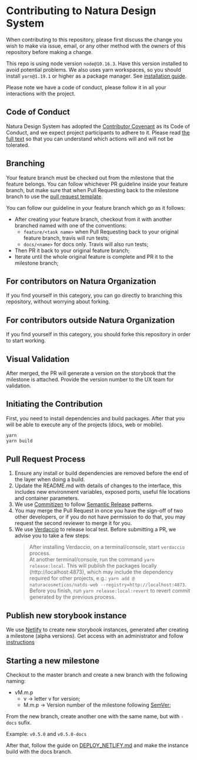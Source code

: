 # Contributing to Natura Design System

When contributing to this repository, please first discuss the change you wish to make via issue, email, or any other method with the owners of this repository before making a change.

This repo is using node version `node@10.16.3`. Have this version installed to avoid potential problems.
We also uses yarn workspaces, so you should install `yarn@1.19.1` or higher as a package manager. See [installation guide](https://yarnpkg.com/en/docs/install).

Please note we have a code of conduct, please follow it in all your interactions with the project.

## Code of Conduct

Natura Design System has adopted the [Contributor Covenant](https://www.contributor-covenant.org/) as its Code of Conduct, and we expect project participants to adhere to it.
Please read [the full text](/CODE_OF_CONDUCT.md) so that you can understand which actions will and will not be tolerated.

## Branching

Your feature branch must be checked out from the milestone that the feature belongs. You can follow whichever PR guideline inside your feature branch, but make sure that when Pull Requesting back to the milestone branch to use the [pull request template](./.github/PULL_REQUEST_TEMPLATE.md).

You can follow our guideline in your feature branch which go as it follows:

- After creating your feature branch, checkout from it with another branched named with one of the conventions:
  - `feature/<task name>` when Pull Requesting back to your original feature branch, travis will run tests;
  - `docs/<name>` for docs only. Travis will also run tests;
- Then PR it back to your original feature branch;
- Iterate until the whole original feature is complete and PR it to the milestone branch;

## For contributors on Natura Organization

If you find yourself in this category, you can go directly to branching this repository, without worrying about forking.

## For contributors outside Natura Organization

If you find yourself in this category, you should forke this repository in order to start working.

## Visual Validation

After merged, the PR will generate a version on the storybook that the milestone is attached. Provide the version number to the UX team for validation.

## Initiating the Contribution

First, you need to install dependencies and build packages. After that you will be able to execute any of the projects (docs, web or mobile).

```sh
yarn
yarn build
```

## Pull Request Process

1. Ensure any install or build dependencies are removed before the end of the layer when doing a build.
2. Update the README.md with details of changes to the interface, this includes new environment variables, exposed ports, useful file locations and container parameters.
3. We use [Commitizen](https://github.com/commitizen/cz-cli) to follow [Semantic Release](https://github.com/semantic-release/semantic-release) patterns.
4. You may merge the Pull Request in once you have the sign-off of two other developers, or if you do not have permission to do that, you may request the second reviewer to merge it for you.
5. We use [Verdaccio](https://github.com/verdaccio/verdaccio) to release local test. Before submitting a PR, we advise you to take a few steps:
   > After installing Verdaccio, on a terminal/console, start `verdaccio` process.<br/>
   > At another terminal/console, run the command `yarn release:local`. This will publish the packages locally (http://localhost:4873), which may include the dependency required for other projects, e.g.: `yarn add @ naturacosmeticos/natds-web --registry=http://localhost:4873`.<br/>
   > Before you finish, run `yarn release:local:revert` to revert commit generated by the previous process.

## Publish new storybook instance

We use [Netlify](https://www.netlify.com/) to create new storybook instances, generated after creating a milestone (alpha versions). Get access with an administrator and follow [instructions](./DEPLOY_NETLIFY.md)

## Starting a new milestone

Checkout to the master branch and create a new branch with the following naming:
- vM.m.p
  - v &rarr; letter v for version;
  - M.m.p &rarr; Version number of the milestone following [SemVer](https://semver.org/);

From the new branch, create another one with the same name, but with `-docs` sufix.

Example: `v0.5.0` and `v0.5.0-docs`

After that, follow the guide on [DEPLOY_NETLIFY.md](./DEPLOY_NETLIFY.md) and make the instance build with the docs branch.
